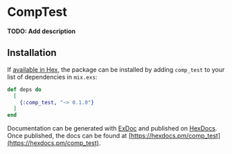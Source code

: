 # CompTest

**TODO: Add description**

## Installation

If [available in Hex](https://hex.pm/docs/publish), the package can be installed
by adding `comp_test` to your list of dependencies in `mix.exs`:

```elixir
def deps do
  [
    {:comp_test, "~> 0.1.0"}
  ]
end
```

Documentation can be generated with [ExDoc](https://github.com/elixir-lang/ex_doc)
and published on [HexDocs](https://hexdocs.pm). Once published, the docs can
be found at [https://hexdocs.pm/comp_test](https://hexdocs.pm/comp_test).


